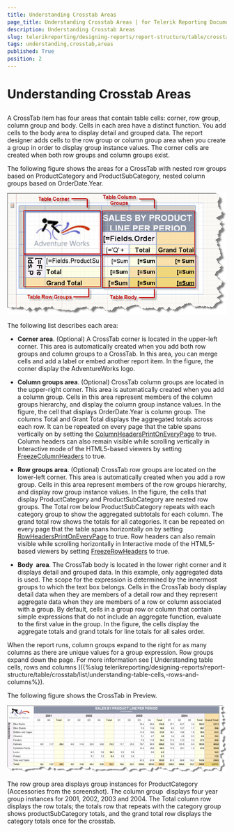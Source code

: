 ```yaml
---
title: Understanding Crosstab Areas
page_title: Understanding Crosstab Areas | for Telerik Reporting Documentation
description: Understanding Crosstab Areas
slug: telerikreporting/designing-reports/report-structure/table/crosstab/list/understanding-crosstab-areas
tags: understanding,crosstab,areas
published: True
position: 2
---
```


# Understanding Crosstab Areas



## 

A CrossTab item has four areas that contain table cells: corner, row group, column group and body. Cells in each area have a distinct function. You add cells to the body area to display detail and grouped data. The report designer adds cells to the row group or column group area when you create a group in order to display group instance values. The corner cells are created when both row groups and column groups exist.

The following figure shows the areas for a CrossTab with nested row groups based on ProductCategory and ProductSubCategory, nested column groups based on OrderDate.Year.

  
  ![](images/table4.png)

The following list describes each area:

* __Corner area__. (Optional) A CrossTab corner is located in the upper-left corner. This area is
            automatically created when you add both row groups and column groups to a CrossTab. In this area, you can merge cells and add a
            label or embed another report item. In the figure, the corner display the AdventureWorks logo.
          

* __Column groups area__. (Optional) CrossTab column groups are located in the upper-right corner. This
            area is automatically created when you add a column group. Cells in this area represent members of the column groups hierarchy, and
            display the column group instance values. In the figure, the cell that displays OrderDate.Year is column group. The columns Total
            and Grant Total displays the aggregated totals across each row. It can be repeated on every page that the table spans vertically on by
            setting the [ColumnHeadersPrintOnEveryPage](/reporting/api/Telerik.Reporting.Table#Telerik_Reporting_Table_ColumnHeadersPrintOnEveryPage) to true.
            Column headers can also remain visible while scrolling vertically in Interactive mode of the HTML5-based viewers by setting
            [FreezeColumnHeaders](/reporting/api/Telerik.Reporting.Table#Telerik_Reporting_Table_FreezeColumnHeaders) to true.
          

* __Row groups area__. (Optional) CrossTab row groups are located on the lower-left corner. This area is
            automatically created when you add a row group. Cells in this area represent members of the row groups hierarchy, and display row
            group instance values. In the figure, the cells that display ProductCategory and ProductSubCategory are nested row groups. The Total
            row below ProductSubCategory repeats with each category group to show the aggregated subtotals for each column. The grand total row
            shows the totals for all categories. It can be repeated on every page that the table spans horizontally on by setting
            [RowHeadersPrintOnEveryPage](/reporting/api/Telerik.Reporting.Table#Telerik_Reporting_Table_RowHeadersPrintOnEveryPage) to true.
            Row headers can also remain visible while scrolling horizontally in Interactive mode of the HTML5-based viewers by setting
            [FreezeRowHeaders](/reporting/api/Telerik.Reporting.Table#Telerik_Reporting_Table_FreezeRowHeaders) to true.
          

* __Body  area__. The CrossTab body is located in the lower right corner and it displays detail and grouped
            data. In this example, only aggregated data is used. The scope for the expression is determined by the innermost groups to which the
            text box belongs. Cells in the CrossTab body display detail data when they are members of a detail row and they represent aggregate
            data when they are members of a row or column associated with a group. By default, cells in a group row or column that contain simple
            expressions that do not include an aggregate function, evaluate to the first value in the group. In the figure, the cells display the
            aggregate totals and grand totals for line totals for all sales order.
          

When the report runs, column groups expand to the right for as many columns as there are unique values for a group expression. Row           groups expand down the page. For more information see [             Understanding             table cells, rows and columns           ]({%slug telerikreporting/designing-reports/report-structure/table/crosstab/list/understanding-table-cells,-rows-and-columns%}).         

The following figure shows the CrossTab in Preview.

  
  ![](images/table5.png)

The row group area displays group instances for ProductCategory (Accessories from the screenshot). The column group  displays four           year group instances for 2001, 2002, 2003 and 2004. The Total column row displays the row totals; the totals row that repeats with           the category group shows productSubCategory totals, and the grand total row displays the category totals once for the crosstab.         
